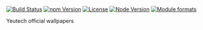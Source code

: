 [![Build Status](https://travis-ci.org/null/wallpapers-yeutech.svg?branch=master)](https://travis-ci.org/null/wallpapers-yeutech)
[![npm Version](https://img.shields.io/npm/v/wallpapers-yeutech.svg?style=flat)](https://www.npmjs.com/package/wallpapers-yeutech)
[![License](https://img.shields.io/npm/l/wallpapers-yeutech.svg?style=flat)](https://www.npmjs.com/package/wallpapers-yeutech)
[![Node Version](https://img.shields.io/node/v/wallpapers-yeutech.svg?style=flat)](https://www.npmjs.com/package/wallpapers-yeutech)
[![Module formats](https://img.shields.io/badge/module%20formats-umd%2C%20cjs%2C%20esm-green.svg?style=flat)](https://www.npmjs.com/package/wallpapers-yeutech)

Yeutech official wallpapers

